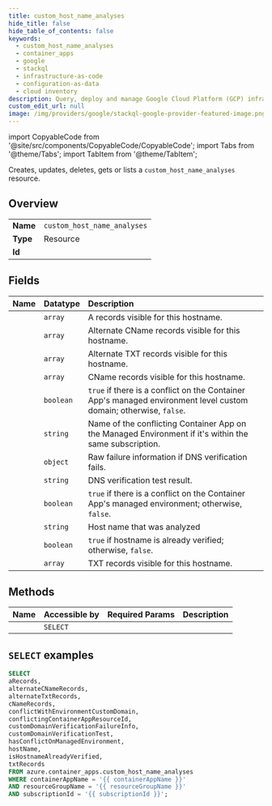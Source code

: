 ```yaml
---
title: custom_host_name_analyses
hide_title: false
hide_table_of_contents: false
keywords:
  - custom_host_name_analyses
  - container_apps
  - google
  - stackql
  - infrastructure-as-code
  - configuration-as-data
  - cloud inventory
description: Query, deploy and manage Google Cloud Platform (GCP) infrastructure and resources using SQL
custom_edit_url: null
image: /img/providers/google/stackql-google-provider-featured-image.png
---
```


import CopyableCode from '@site/src/components/CopyableCode/CopyableCode';
import Tabs from '@theme/Tabs';
import TabItem from '@theme/TabItem';

Creates, updates, deletes, gets or lists a <code>custom_host_name_analyses</code> resource.

## Overview
<table><tbody>
<tr><td><b>Name</b></td><td><code>custom_host_name_analyses</code></td></tr>
<tr><td><b>Type</b></td><td>Resource</td></tr>
<tr><td><b>Id</b></td><td><CopyableCode code="azure.container_apps.custom_host_name_analyses" /></td></tr>
</tbody></table>

## Fields
| Name | Datatype | Description |
|:-----|:---------|:------------|
| <CopyableCode code="aRecords" /> | `array` | A records visible for this hostname. |
| <CopyableCode code="alternateCNameRecords" /> | `array` | Alternate CName records visible for this hostname. |
| <CopyableCode code="alternateTxtRecords" /> | `array` | Alternate TXT records visible for this hostname. |
| <CopyableCode code="cNameRecords" /> | `array` | CName records visible for this hostname. |
| <CopyableCode code="conflictWithEnvironmentCustomDomain" /> | `boolean` | <code>true</code> if there is a conflict on the Container App's managed environment level custom domain; otherwise, <code>false</code>. |
| <CopyableCode code="conflictingContainerAppResourceId" /> | `string` | Name of the conflicting Container App on the Managed Environment if it's within the same subscription. |
| <CopyableCode code="customDomainVerificationFailureInfo" /> | `object` | Raw failure information if DNS verification fails. |
| <CopyableCode code="customDomainVerificationTest" /> | `string` | DNS verification test result. |
| <CopyableCode code="hasConflictOnManagedEnvironment" /> | `boolean` | <code>true</code> if there is a conflict on the Container App's managed environment; otherwise, <code>false</code>. |
| <CopyableCode code="hostName" /> | `string` | Host name that was analyzed |
| <CopyableCode code="isHostnameAlreadyVerified" /> | `boolean` | <code>true</code> if hostname is already verified; otherwise, <code>false</code>. |
| <CopyableCode code="txtRecords" /> | `array` | TXT records visible for this hostname. |

## Methods
| Name | Accessible by | Required Params | Description |
|:-----|:--------------|:----------------|:------------|
| <CopyableCode code="list" /> | `SELECT` | <CopyableCode code="containerAppName, resourceGroupName, subscriptionId" /> |  |

## `SELECT` examples




```sql
SELECT
aRecords,
alternateCNameRecords,
alternateTxtRecords,
cNameRecords,
conflictWithEnvironmentCustomDomain,
conflictingContainerAppResourceId,
customDomainVerificationFailureInfo,
customDomainVerificationTest,
hasConflictOnManagedEnvironment,
hostName,
isHostnameAlreadyVerified,
txtRecords
FROM azure.container_apps.custom_host_name_analyses
WHERE containerAppName = '{{ containerAppName }}'
AND resourceGroupName = '{{ resourceGroupName }}'
AND subscriptionId = '{{ subscriptionId }}';
```